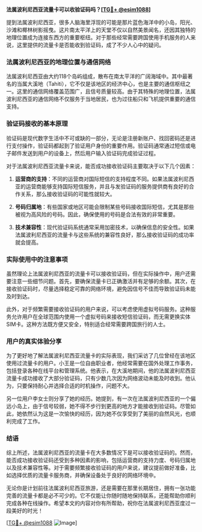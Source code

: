 **法属波利尼西亚流量卡可以收验证码吗？[[TG💪+ @esim1088](https://t.me/s/esim1088)]**

提到法属波利尼西亚，很多人脑海里浮现的可能是那片蓝色海洋中的小岛，阳光、沙滩和椰林树影摇曳。这片南太平洋上的天堂不仅以自然美景闻名，还因其独特的地理位置成为连接东西方的重要枢纽。对于那些经常需要跨国使用手机服务的人来说，这里提供的流量卡是否能收到验证码，成了不少人心中的疑问。

### 法属波利尼西亚的地理位置与通信网络

法属波利尼西亚由大约118个岛屿组成，散布在南太平洋的广阔海域中。其中最著名的当属大溪地（Tahiti），它不仅是该地区的经济中心，也是主要的通信枢纽之一。这里的通信网络覆盖范围广，且信号质量较高。由于其特殊的地理位置，法属波利尼西亚的通信网络不仅服务于当地居民，也为过往船只和飞机提供重要的通信支持。

### 验证码接收的基本原理

验证码是现代数字生活中不可或缺的一部分，无论是注册新账户、找回密码还是进行支付操作，验证码都起到了验证用户身份的重要作用。验证码通常通过短信或电子邮件发送到用户的设备上，然后用户输入验证码完成验证过程。

对于法属波利尼西亚流量卡来说，能否成功接收验证码主要取决于以下几个因素：

1. **运营商的支持**：不同的运营商对国际短信的支持程度不同。如果法属波利尼西亚的运营商能够支持国际短信服务，并且与发验证码的服务提供商有良好的合作关系，那么接收验证码的可能性就较大。
   
2. **号码归属地**：有些国家或地区可能会限制某些号码接收国际短信，尤其是那些被视为高风险的号码。因此，确保使用的号码是合法有效的非常重要。

3. **技术兼容性**：现代验证码系统通常采用加密技术，以确保信息的安全性。如果法属波利尼西亚的流量卡与这些系统的兼容性良好，那么接收验证码的成功率就会提高。

### 实际使用中的注意事项

虽然理论上法属波利尼西亚的流量卡可以接收验证码，但在实际操作中，用户还需要注意一些细节问题。首先，要确保流量卡已正确激活并有足够的余额。其次，在接收验证码时，尽量选择稳定可靠的网络环境，避免因信号不佳而导致验证码未能及时到达。

此外，对于频繁需要接收验证码的用户来说，可以考虑使用虚拟号码服务。这种服务允许用户在全球范围内使用一个虚拟号码来接收短信验证码，而无需更换实体SIM卡。这种方法既方便又安全，特别适合经常需要跨国旅行的人士。

### 用户的真实体验分享

为了更好地了解法属波利尼西亚流量卡的实际表现，我们采访了几位曾经在该地区使用过流量卡的用户。小王是一位自由职业者，他经常需要在国外处理工作事务，包括登录各种在线平台和管理系统。他表示，在大溪地期间，他的法属波利尼西亚流量卡成功接收了大部分验证码，只有少数几次因为网络波动未能及时收到。他认为，只要保持耐心并选择合适的时机操作，问题不大。

另一位用户李女士则分享了她的经历。她提到，有一次在法属波利尼西亚的一个偏远小岛上，由于信号较弱，她不得不步行到更高的地方才能接收到验证码。尽管如此，她依然认为这是一次愉快的经历，因为她不仅享受到了美丽的自然风光，也顺利完成了工作。

### 结语

综上所述，法属波利尼西亚的流量卡在大多数情况下是可以接收验证码的。然而，能否成功接收验证码还受到多种因素的影响，包括运营商的支持力度、号码归属地以及技术兼容性等。对于需要频繁接收验证码的用户来说，建议提前做好准备，比如选择优质的流量卡服务商，并确保设备处于良好的网络环境中。

无论你是计划前往法属波利尼西亚旅游，还是需要在那里长期居住，拥有一张功能完善的流量卡都是必不可少的。它不仅能让你随时随地保持联系，还能帮助你顺利完成各种在线操作。希望本文的内容对你有所帮助，祝你在法属波利尼西亚度过一段美好的时光！

[[TG💪+ @esim1088](https://t.me/s/esim1088) ![Image](https://i.postimg.cc/4NQfJmqS/Snipaste-2025-05-13-00-14-12.png)]